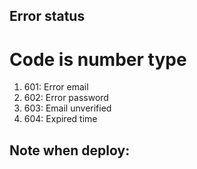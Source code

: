 ## Error status

# Code is number type

1. 601: Error email
2. 602: Error password
3. 603: Email unverified
4. 604: Expired time

## Note when deploy:
